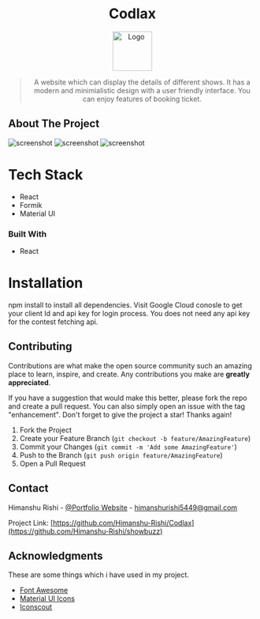 <div align="center">
  
# Codlax

<a href="https://codlax.vercel.app/">
  <img src="https://res.cloudinary.com/dwtntbtvy/image/upload/v1685691558/github%20project%20showbuzz/tv-show_ae13pb.png" alt="Logo" width="80" height="80">  
</a>


> A website which can display the details of different shows. It has a modern and minimialistic design with a user friendly interface. You can enjoy features of booking ticket.
</div>

<!-- ABOUT THE PROJECT -->
## About The Project

![screenshot](https://res.cloudinary.com/dwtntbtvy/image/upload/v1685691403/github%20project%20showbuzz/Screenshot_2023-06-02_at_1.05.05_PM_nyfrph.png)
![screenshot](https://res.cloudinary.com/dwtntbtvy/image/upload/v1685691463/github%20project%20showbuzz/Screenshot_2023-06-02_at_1.06.49_PM_b3j1ku.png)
![screenshot](https://res.cloudinary.com/dwtntbtvy/image/upload/v1685691435/github%20project%20showbuzz/Screenshot_2023-06-02_at_1.07.01_PM_jbvsow.png)



<!-- Of course, no one template will serve all projects since your needs may be different. So I'll be adding more in the near future. You may also suggest changes by forking this repo and creating a pull request or opening an issue. Thanks to all the people have contributed to expanding this template! -->

<!-- Use the `BLANK_README.md` to get started. -->

<!-- Tech Stack -->
# Tech Stack
- React
- Formik
- Material UI

<!-- Built With -->
### Built With

- React


<!-- Installation -->
# Installation
npm install to install all dependencies.
Visit Google Cloud conosle to get your client Id and api key for login process.
You does not need any api key for the contest fetching api.



<!-- USAGE EXAMPLES -->
<!-- ## Usage -->

<!-- Use this space to show useful examples of how a project can be used. Additional screenshots, code examples and demos work well in this space. You may also link to more resources.

_For more examples, please refer to the [Documentation](https://example.com)_ -->




<!-- CONTRIBUTING -->
## Contributing

Contributions are what make the open source community such an amazing place to learn, inspire, and create. Any contributions you make are **greatly appreciated**.

If you have a suggestion that would make this better, please fork the repo and create a pull request. You can also simply open an issue with the tag "enhancement".
Don't forget to give the project a star! Thanks again!

1. Fork the Project
2. Create your Feature Branch (`git checkout -b feature/AmazingFeature`)
3. Commit your Changes (`git commit -m 'Add some AmazingFeature'`)
4. Push to the Branch (`git push origin feature/AmazingFeature`)
5. Open a Pull Request


<!-- CONTACT -->
## Contact

Himanshu Rishi - [@Portfolio Website](https://rishiportfolio.vercel.app/) - himanshurishi5449@gmail.com

Project Link: [https://github.com/Himanshu-Rishi/Codlax](https://github.com/Himanshu-Rishi/showbuzz)


<!-- ACKNOWLEDGMENTS -->
## Acknowledgments

These are some things which i have used in my project.

- [Font Awesome](https://fontawesome.com)
- [Material UI Icons](https://mui.com/material-ui/material-icons/)
- [Iconscout](https://iconscout.com)
